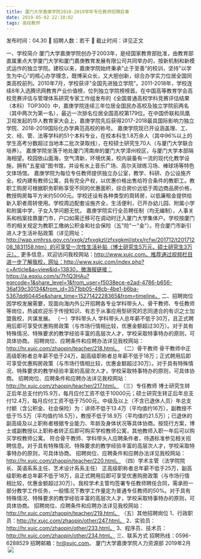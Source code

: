 ```yaml
---
title: 厦门大学嘉庚学院2018-2019学年专任教师招聘启事
date: 2019-05-02 22:10:02
tags: 高校教师
---
```

发布时间：04.30   🌟   招聘人数：若干   🌈   截止时间：详见正文
<!-- more -->
一、学校简介
厦门大学嘉庚学院创办于2003年，是经国家教育部批准，由教育部直属重点大学厦门大学和厦门嘉庚教育发展有限公司共同举办的，按新机制和新模式运作的独立学院。建校以来，嘉庚学院始终秉承"止于至善"的校训，坚持"以学生为中心"的核心办学理念，既博采众长，又大胆创新，综合办学实力位居全国同类高校前列。2010年7月，学校获评"全国先进独立学院"。2011-2018年，学校连续8年入选腾讯网教育产业价值榜，位列独立学院榜榜首。在中国高等教育学会高校竞赛评估与管理体系研究专家工作组发布的《全国普通高校学科竞赛评估结果（本科）TOP300》中，嘉庚学院连续三年位居全国民办高校及独立学院前两名（其中两次为第一名），最近一次排名位居全国高校第179位。在中国侨联和凤凰卫视发起的华人教育家大会上，嘉庚学院先后获得2017-2018最具国际影响力独立学院、2018-2019国际化办学典范高校的称号。
嘉庚学院现已开设涵盖理、工、文、经、管、法等学科的51个本科专业，在校本科生1.8万余人（其中96%以上的学生高考分数超过当地本二批次录取线），在校硕士研究生70人（与厦门大学联合培养）。
嘉庚学院坐落于地处厦门湾南岸的厦门大学漳州校区，与厦门大学本部隔海相望。校园依山面海，空气清新，环境优美，校内装备有一流的现代化教学设施，拥有"五星级"图书馆，并设有水上音乐广场、高尔夫球练习场、棒球场等特色文体场馆。
嘉庚学院为每位专任教师提供独立办公室，教学、科研、办公设施齐全。校内建有教师公寓，具有完全产权，以优惠价格出售给符合条件的教职工。教职工购房可根据职务职称享受不同的优惠面积，综合房价远低于周边商品房价格，教授购房每平方米约5000元。学校还设有各种类型的周转房，以低廉租金提供给新入职者周转使用。学校周边配套设施齐全，生活便利，已开办幼儿园、附属小学和附属中学，子女入学问题无忧。
嘉庚学院实行全员聘任制（均无编制），人事关系和档案挂靠厦门市，户口如需迁移可在调动时迁入厦门大学集体户。学校按厦门市的相关规定为教职工缴纳公积金和社会保险（五"险"一"金"）。符合厦门市新引进人才生活补贴政策（详见网址：http://wap.xmhrss.gov.cn/xxgk/zfxxgkzl/zfxxgkml/qtxx/rcfw/201712/t20171208_1831158.htm）的可享受一次性生活补贴（博士研究生5万元，硕士研究生3万元）。
更多信息，欢迎访问我校网站：http://www.xujc.com。推荐通过视频栏目进一步了解我校，网址：http://www.xujc.com/index.php?c=Article&a=view&id=13830，微海报链接：https://a.eqxiu.com/s/7h1Q3HAu?eqrcode=1&share_level=1&from_user=f5038ece-e2ad-4786-b656-36af39c30134&from_id=3571bb05-48cb-4be1-b6ba-5367dd60445e&share_time=1527142228365&from=timeline。
二、招聘岗位
因学校发展需要，现面向海内外公开招聘各专业学科带头人、骨干教师、专任教师等岗位，热诚欢迎乐于传授知识、有志于从事应用型研究的志同道合的有识之士加盟我校，共谋发展。
（一）学科带头人
学科带头人总年薪不低于30万，且正式聘用后即可享受优惠购房政策（与市场行情相比较，优惠金额超过30万）。对于具有特殊情况、特殊要求的教学经验丰富的高层次人才，学校采取特事特办的原则，可具体协商。
招聘岗位、应聘条件和应聘办法详见我校网站：http://hr.xujc.com/zhaopin/teacher/218.html。
（二）骨干教师
骨干教师中正高级职称者总年薪不低于24万，副高级职称者总年薪不低于18万；正式聘用后即可享受优惠购房政策（与市场行情相比较，优惠金额超过30万）。对于具有特殊情况、特殊要求的教学经验丰富的高层次人才，学校采取特事特办的原则，可具体协商。
招聘岗位、应聘条件和应聘办法详见我校网站：http://hr.xujc.com/zhaopin/teacher/217.html。
（三）专任教师
博士研究生转正后年总支付约15.9万，每月应付工资不低于10000元；硕士研究生转正后年总支付12.4万，每月应付工资不低于7500元。中级及以上（不含已退休人员）年总支付额（含公积金、社会保险）为：讲师不低于13.4万（平均值约16万），副教授不低于15.5万（平均值约18.5万），教授不低于18.9万（平均值约21.5万）；已退休的副高级及以上职称者根据专业能力、年龄及身体状况等具体协商。按现行方案，博士或副教授以上职称者转正后即可购买学校教师公寓，其他教师入职一年后可以购买学校教师公寓。
符合骨干教师、学科带头人应聘条件者，待遇标准参见相关招聘信息。对于具有特殊情况、特殊要求的教学经验丰富的高层次人才，学校采取特事特办的原则，可具体协商。
招聘岗位、应聘条件和应聘办法详见我校网站：http://hr.xujc.com/zhaopin/teacher/220.html。
（四）学术主管（法学院院长、英语系系主任、艺术设计系系主任）
正高级职称者总年薪不低于25万，副高级职称者总年薪不低于18万，且正式聘用后即可享受优惠购房政策（与市场行情相比较，优惠金额超过30万）。我校学术主管均签署专任教师聘任合同，需承担一部分教学工作任务，一般情况下教学工作量定为普通专任教师的50%。对于具有特殊情况、特殊要求的教学经验丰富的高层次人才，学校采取特事特办的原则，可具体协商。
招聘岗位、应聘条件和应聘办法详见我校网站：http://hr.xujc.com/zhaopin/teacher/219.html。
（五）其他招聘岗位
1、行政职员：http://hr.xujc.com/zhaopin/other/247.html。
2、实验员：http://hr.xujc.com/zhaopin/other/233.html。
3、程序员、技术员：http://hr.xujc.com/zhaopin/other/234.html。
三、联系方式
招聘热线：0596-6288529
招聘邮箱：hr@xujc.com。
厦门大学嘉庚学院人力资源部
2019年2月
 
 ![](https://cdn.weiweiblog.cn/20181015134814.png)